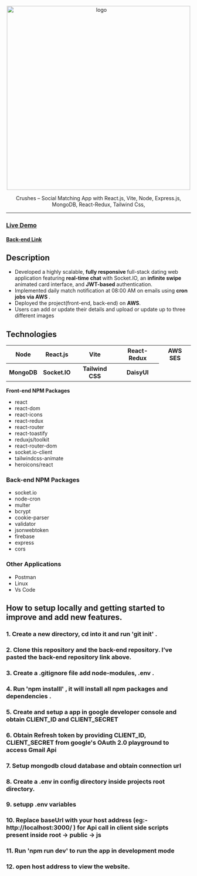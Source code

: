 <div align="center">

<img src="https://as2.ftcdn.net/v2/jpg/08/86/96/65/1000_F_886966555_GxPibnZhRyy3e1RBXhxpLtGwCOVKsVfY.jpg"
alt="logo" width="500" height="auto" />

  <p>
Crushes – Social Matching App with React.js, Vite, Node, Express.js, MongoDB, React-Redux, Tailwind Css, 
  </p>

</div>

<hr>
<h3> <a href= "https://crushes.in/" >Live Demo</a> </h3>
<h4> <a href= "https://github.com/Shubhashis-Roy/crushes-backend" >Back-end Link</a> </h4>
<h2>Description</h2>

- Developed a highly scalable, <b> fully responsive </b> full-stack dating web application featuring <b> real-time chat </b>
  with Socket.IO, an <b> infinite swipe </b> animated card interface, and <b> JWT-based </b> authentication.
- Implemented daily match notification at 08:00 AM on emails using <b> cron jobs via AWS </b>.
- Deployed the project(front-end, back-end) on <b> AWS</b>.
- Users can add or update their details and upload or update up to three different images

<h2>Technologies</h2>
<table>
      <tbody>
        <tr>
          <th>Node</th>
          <th>React.js</th>
          <th>Vite</th>
           <th>React-Redux</th>
           <th>AWS SES</th>
        </tr>
          <tr>
           <th>MongoDB</th>
           <th>Socket.IO</th>
           <th>Tailwind CSS</th>
           <th>DaisyUI</th>
         </tr>
      </tbody>    
</table

### <b> Front-end NPM Packages </b>

- react
- react-dom
- react-icons
- react-redux
- react-router
- react-toastify
- reduxjs/toolkit
- react-router-dom
- socket.io-client
- tailwindcss-animate
- heroicons/react

### <b> Back-end NPM Packages </b>

- socket.io
- node-cron
- multer
- bcrypt
- cookie-parser
- validator
- jsonwebtoken
- firebase
- express
- cors

### Other Applications

- Postman
- Linux
- Vs Code

## How to setup locally and getting started to improve and add new features.

### 1. Create a new directory, cd into it and run 'git init' .

### 2. Clone this repository and the back-end repository. I’ve pasted the back-end repository link above.

### 3. Create a .gitignore file add node-modules, .env .

### 4. Run 'npm installl' , it will install all npm packages and dependencies .

### 5. Create and setup a app in google developer console and obtain CLIENT_ID and CLIENT_SECRET

### 6. Obtain Refresh token by providing CLIENT_ID, CLIENT_SECRET from google's OAuth 2.0 playground to access Gmail Api

### 7. Setup mongodb cloud database and obtain connection url

### 8. Create a .env in config directory inside projects root directory.

### 9. setupp .env variables

### 10. Replace baseUrl with your host address (eg:- http://localhost:3000/ ) for Api call in client side scripts present inside root -> public -> js

### 11. Run 'npm run dev' to run the app in development mode

### 12. open host address to view the website.
